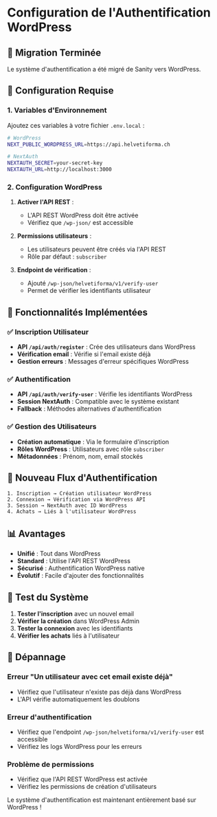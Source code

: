 # Configuration de l'Authentification WordPress

## 🎯 Migration Terminée

Le système d'authentification a été migré de Sanity vers WordPress.

## 🔧 Configuration Requise

### 1. Variables d'Environnement

Ajoutez ces variables à votre fichier `.env.local` :

```bash
# WordPress
NEXT_PUBLIC_WORDPRESS_URL=https://api.helvetiforma.ch

# NextAuth
NEXTAUTH_SECRET=your-secret-key
NEXTAUTH_URL=http://localhost:3000
```

### 2. Configuration WordPress

1. **Activer l'API REST** :
   - L'API REST WordPress doit être activée
   - Vérifiez que `/wp-json/` est accessible

2. **Permissions utilisateurs** :
   - Les utilisateurs peuvent être créés via l'API REST
   - Rôle par défaut : `subscriber`

3. **Endpoint de vérification** :
   - Ajouté `/wp-json/helvetiforma/v1/verify-user`
   - Permet de vérifier les identifiants utilisateur

## 🚀 Fonctionnalités Implémentées

### ✅ **Inscription Utilisateur**
- **API `/api/auth/register`** : Crée des utilisateurs dans WordPress
- **Vérification email** : Vérifie si l'email existe déjà
- **Gestion erreurs** : Messages d'erreur spécifiques WordPress

### ✅ **Authentification**
- **API `/api/auth/verify-user`** : Vérifie les identifiants WordPress
- **Session NextAuth** : Compatible avec le système existant
- **Fallback** : Méthodes alternatives d'authentification

### ✅ **Gestion des Utilisateurs**
- **Création automatique** : Via le formulaire d'inscription
- **Rôles WordPress** : Utilisateurs avec rôle `subscriber`
- **Métadonnées** : Prénom, nom, email stockés

## 🔄 **Nouveau Flux d'Authentification**

```
1. Inscription → Création utilisateur WordPress
2. Connexion → Vérification via WordPress API
3. Session → NextAuth avec ID WordPress
4. Achats → Liés à l'utilisateur WordPress
```

## 📊 **Avantages**

- **Unifié** : Tout dans WordPress
- **Standard** : Utilise l'API REST WordPress
- **Sécurisé** : Authentification WordPress native
- **Évolutif** : Facile d'ajouter des fonctionnalités

## 🧪 **Test du Système**

1. **Tester l'inscription** avec un nouvel email
2. **Vérifier la création** dans WordPress Admin
3. **Tester la connexion** avec les identifiants
4. **Vérifier les achats** liés à l'utilisateur

## 🔧 **Dépannage**

### Erreur "Un utilisateur avec cet email existe déjà"
- Vérifiez que l'utilisateur n'existe pas déjà dans WordPress
- L'API vérifie automatiquement les doublons

### Erreur d'authentification
- Vérifiez que l'endpoint `/wp-json/helvetiforma/v1/verify-user` est accessible
- Vérifiez les logs WordPress pour les erreurs

### Problème de permissions
- Vérifiez que l'API REST WordPress est activée
- Vérifiez les permissions de création d'utilisateurs

Le système d'authentification est maintenant entièrement basé sur WordPress !
